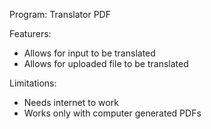 Program: Translator PDF

Featurers:
- Allows for input to be translated
- Allows for uploaded file to be translated


Limitations:
- Needs internet to work
- Works only with computer generated PDFs
